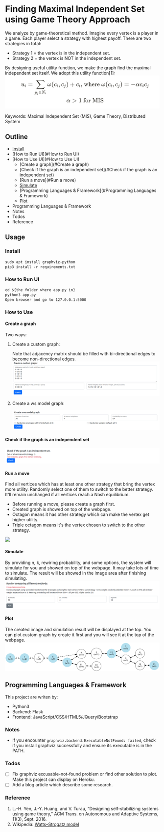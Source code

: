 # Finding Maximal Independent Set using Game Theory Approach

We analyze by game-theoretical method.
Imagine every vertex is a player in a game. Each player select a strategy with highest payoff.
There are two strategies in total:

- Strategy 1 = the vertex is in the independent set.
- Strategy 2 = the vertex is NOT in the independent set.

By designing useful utility function, we make the graph find the maximal independent set itself.
We adopt this utility function[1]: 
![MIS Utility Function](static/img/readme/mis_utility.png)

Keywords: Maximal Independent Set (MIS), Game Theory, Distributed System

## Outline

- [Install](#Install)
- [How to Run UI](#How to Run UI)
- [How to Use UI](#How to Use UI) 
    - [Create a graph](#Create a graph)
    - [Check if the graph is an independent set](#Check if the graph is an independent set)
    - [Run a move](#Run a move)
    - [Simulate](#Simulate)
    - [Programming Languages & Framework](#Programming Languages & Framework)
    - [Plot](#Plot)
- Programming Languages & Framework
- Notes
- Todos
- Reference

## Usage

###  Install
```shell script
sudo apt install graphviz-python
pip3 install -r requirements.txt
```

### How to Run UI
```shell script
cd ${the folder where app.py in}
python3 app.py
Open browser and go to 127.0.0.1:5000
```

### How to Use
#### Create a graph
Two ways:
1. Create a custom graph:

    Note that adjacency matrix should be filled with bi-directional edges to become non-directional edges. 
    ![](static/img/readme/c1.png)
2. Create a ws model graph:
    
    ![](static/img/readme/c2.png)

#### Check if the graph is an independent set

![](static/img/readme/c3.png)

#### Run a move

Find all vertices which has at least one other strategy that bring the vertex more utility. Randomly select one of them to switch to the better strategy. It'll remain unchanged if all vertices reach a Nash equilibrium.
 
- Before running a move, please create a graph first.
- Created graph is showed on top of the webpage.
- Octagon means it has other strategy which can make the vertex get higher utility.
- Triple octagon means it's the vertex chosen to switch to the other strategy.

![](static/img/readme/r1.png)

#### Simulate

By providing n, k, rewiring probability, and some options, the system will simulate for you and showed on top of the webpage.
It may take lots of time to simulate. The result will be showed in the image area after finishing simulating.  
![](static/img/readme/r2.png)

#### Plot

The created image and simulation result will be displayed at the top. You can plot custom graph by create it first and you will see it at the top of the webpage.
![](static/img/readme/img_example.png)

## Programming Languages & Framework

This project are writen by:
- Python3
- Backend: Flask
- Frontend: JavaScript/CSS/HTML5/JQuery/Bootstrap

### Notes

-  If you encounter `graphviz.backend.ExecutableNotFound: failed`, check if you install graphviz successfully and ensure its executable is in the PATH.

### Todos

- [ ] Fix graphviz excusable-not-found problem or find other solution to plot. Make this project can display on Heroku.
- [ ] Add a blog article which describe some research.

### Reference
1. L.-H. Yen, J.-Y. Huang, and V. Turau, “Designing self-stabilizing systems using game theory,” ACM Trans. on Autonomous and Adaptive Systems, 11(3), Sept. 2016.
2. Wikipedia: [Watts–Strogatz model](https://en.wikipedia.org/wiki/Watts%E2%80%93Strogatz_model)
